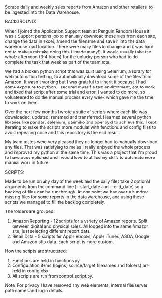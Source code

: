 Scrape daily and weekly sales reports from Amazon and other retailers, to be ingested into the Data Warehouse. 

BACKGROUND:

When I joined the Application Support team at Penguin Random House it was a Support persons job to manually download these files from each site, change the data in excel, amend the filename and save it into the data warehouse load location. There were many files to change and it was hard not to make a mistake doing this (I made many!). It would usually take the whole afternoon (3-4 hours) for the unlucky person who had to do complete the task that week as part of the team rota.

We had a broken python script that was built using Selenium, a library for web automation testing, to automatically download some of the files from Amazon. It wasn't working but I was grateful to inherit it because I had some exposure to python. I secured myself a test environment, got to work and fixed that script after some trial and error. I wanted to do more, so volunteered to do the manual process every week which gave me the time to work on them.

Over the next few months I wrote a suite of scripts where each file was downloaded, updated, renamed and transferred. I learned several python libraries like pandas, selenium, parimiko and openpyxl to achieve this. I kept iterating to make the scripts more modular with functions and config files to avoid repeating code and this repository is the end result. 

My team mates were very pleased they no longer had to manually download any files. That was satisfying to me as I really enjoyed the whole process and improved my python at the same time. This was a project that I'm proud to have accomplished and I would love to utilise my skills to automate more manual work in future.


SCRIPTS:

Made to be run on any day of the week and the daily files take 2 optional arguments from the command line (--start_date and --end_date) so a backlog of files can be run through. At one point we had over a hundred missing files for some reports in the data warehouse, and using these scripts we managed to fill the backlog completely.


The folders are grouped:
1. Amazon Reporting - 12 scripts for a variety of Amazon reports. Split between digital and physical sales. All logged into the same Amazon site, just selecting different report data.
2. Retail Data - 5 scripts for Apple ebooks, Apple iTunes, ASDA, Google and Amazon sftp data. Each script is more custom.


How the scripts are structured:
1. Functions are held in functions.py
2. Configuration items (logins, source/target filenames and folders) are held in config.xlsx
3. All scripts are run from control_script.py.


Note: For privacy I have removed any web elements, internal file/server path names and login details.

